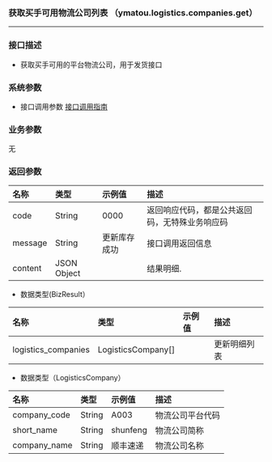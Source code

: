 ### 获取买手可用物流公司列表 （ymatou.logistics.companies.get）

---

### 接口描述

* 获取买手可用的平台物流公司，用于发货接口

### 系统参数

* 接口调用参数 [接口调用指南](/openapi/how-to-call-api.md)


### 业务参数

无

### 返回参数

| 名称 | 类型 | 示例值 | 描述 |
| :--- | :--- | :--- | :--- |
| code | String | 0000 | 返回响应代码，都是公共返回码，无特殊业务响应码 |
| message | String | 更新库存成功 | 接口调用返回信息 |
| content | JSON Object |  | 结果明细. |

* 数据类型(BizResult）

| 名称 | 类型 | 示例值 | 描述 |
| :--- | :--- | :--- | :--- |
| logistics_companies | LogisticsCompany[] |  | 更新明细列表 |

* 数据类型（LogisticsCompany）

| 名称 | 类型 | 示例值 | 描述 |
| :--- | :--- | :--- | :--- |
| company_code | String | A003 | 物流公司平台代码 |
| short_name | String | shunfeng | 物流公司简称 |
| company_name | String | 顺丰速递 | 物流公司名称 |